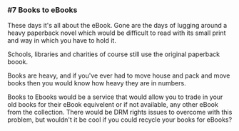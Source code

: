 ### #7 Books to eBooks

These days it's all about the eBook. Gone are the days of lugging around a heavy paperback novel which would be difficult to read with its small print and way in which you have to hold it.

Schools, libraries and charities of course still use the original paperback boook.

Books are heavy, and if you've ever had to move house and pack and move books then you would know how heavy they are in numbers.

Books to Ebooks would be a service that would allow you to trade in your old books for their eBook equivelent or if not available, any other eBook from the collection. There would be DRM rights issues to overcome with this problem, but wouldn't it be cool if you could recycle your books for eBooks?
